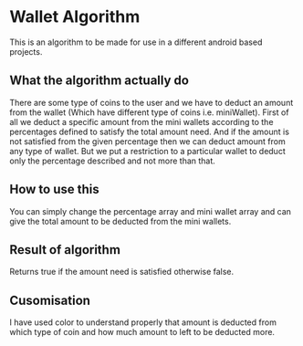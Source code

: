 # Wallet Algorithm

This is an algorithm to be made for use in a different android based projects.

## What the algorithm actually do
There are some type of coins to the user and we have to deduct an amount from the wallet (Which have different type of coins i.e. miniWallet).
First of all we deduct a specific amount from the mini wallets according to the percentages defined to satisfy the total amount need.
And if the amount is not satisfied from the given percentage then we can deduct amount from any type of wallet.
But we put a restriction to a particular wallet to deduct only the percentage described and not more than that.

## How to use this
You can simply change the percentage array and mini wallet array and can give the total amount to be deducted from the mini wallets.

## Result of algorithm
Returns true if the amount need is satisfied otherwise false.

## Cusomisation
I have used color to understand properly that amount is deducted from which type of coin and how much amount to left to be deducted more.
